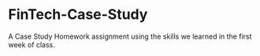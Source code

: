 # FinTech-Case-Study
A Case Study Homework assignment using the skills we learned in the first week of class.
